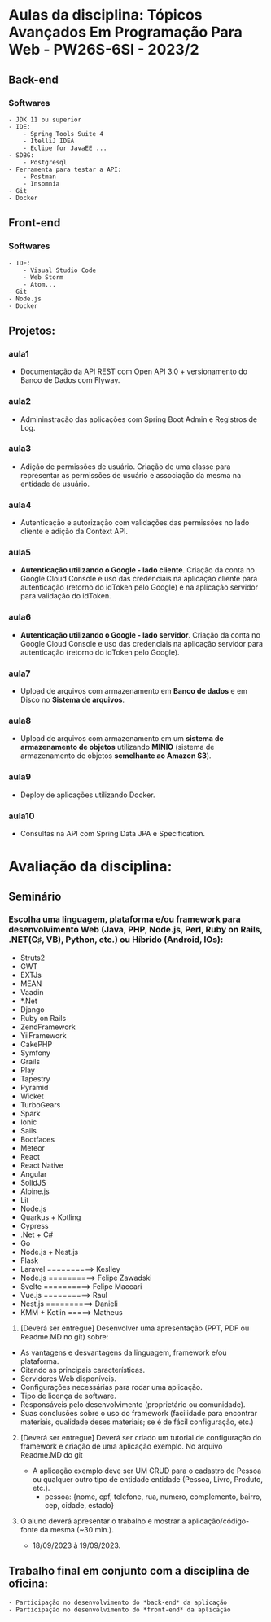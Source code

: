 # Aulas da disciplina: Tópicos Avançados Em Programação Para Web - PW26S-6SI - 2023/2

## Back-end 
### Softwares
	- JDK 11 ou superior
	- IDE:
		- Spring Tools Suite 4
		- ItelliJ IDEA
		- Eclipe for JavaEE ...
	- SDBG:
		- Postgresql
	- Ferramenta para testar a API:
		- Postman
		- Insomnia
	- Git
	- Docker
	
## Front-end 
### Softwares
	- IDE:
		- Visual Studio Code
		- Web Storm
		- Atom...
	- Git
	- Node.js
	- Docker

## Projetos:


### aula1
- Documentação da API REST com Open API 3.0 + versionamento do Banco de Dados com Flyway.

### aula2
- Admininstração das aplicações com Spring Boot Admin e Registros de Log.

### aula3
- Adição de permissões de usuário. Criação de uma classe para representar as permissões de usuário e associação da mesma na entidade de usuário.

### aula4
- Autenticação e autorização com validações das permissões no lado cliente e adição da Context API.

### aula5
- **Autenticação utilizando o Google - lado cliente**. Criação da conta no Google Cloud Console e uso das credenciais na aplicação cliente para autenticação (retorno do idToken pelo Google) e na aplicação servidor para validação do idToken.

### aula6
- **Autenticação utilizando o Google - lado servidor**. Criação da conta no Google Cloud Console e uso das credenciais na aplicação servidor para autenticação (retorno do idToken pelo Google).

### aula7
- Upload de arquivos com armazenamento em **Banco de dados** e em Disco no **Sistema de arquivos**.

### aula8
- Upload de arquivos com armazenamento em um **sistema de armazenamento de objetos** utilizando **MINIO** (sistema de armazenamento de objetos **semelhante ao Amazon S3**).

### aula9
- Deploy de aplicações utilizando Docker.

### aula10
- Consultas na API com Spring Data JPA e Specification.


# Avaliação da disciplina:

## Seminário
### Escolha uma linguagem, plataforma e/ou framework para desenvolvimento Web (Java, PHP, Node.js, Perl, Ruby on Rails, .NET(C♯, VB), Python, etc.) ou Híbrido (Android, IOs):
- Struts2
- GWT 
- EXTJs 
- MEAN 
- Vaadin  
- *.Net 
- Django 
- Ruby on Rails 
- ZendFramework 
- YiiFramework 
- CakePHP
- Symfony   
- Grails 
- Play 
- Tapestry 
- Pyramid
- Wicket
- TurboGears
- Spark
- Ionic 
- Sails
- Bootfaces
- Meteor 
- React
- React Native
- Angular
- SolidJS
- Alpine.js
- Lit
- Node.js
- Quarkus + Kotling
- Cypress
- .Net + C#
- Go
- Node.js + Nest.js
- Flask
- Laravel ==========> Keslley
- Node.js ==========> Felipe Zawadski
- Svelte  ==========> Felipe Maccari 
- Vue.js  ==========> Raul
- Nest.js ==========> Danieli
- KMM + Kotlin =====> Matheus

1. [Deverá ser entregue] Desenvolver uma apresentação (PPT, PDF ou Readme.MD no git) sobre:
- As vantagens e desvantagens da linguagem, framework e/ou plataforma. 
- Citando as principais características. 
- Servidores Web disponíveis. 
- Configurações necessárias para rodar uma aplicação. 
- Tipo de licença de software. 
- Responsáveis pelo desenvolvimento (proprietário ou comunidade). 
- Suas conclusões sobre o uso do framework (facilidade para encontrar materiais, qualidade deses materiais; se é de fácil configuração, etc.)


2. [Deverá ser entregue] Deverá ser criado um tutorial de configuração do framework e criação de uma aplicação exemplo. No arquivo Readme.MD do git
	- A aplicação exemplo deve ser UM CRUD para o cadastro de Pessoa ou qualquer outro tipo de entidade entidade (Pessoa, Livro, Produto, etc.).
		- pessoa: {nome, cpf, telefone, rua, numero, complemento, bairro, cep, cidade, estado}


3. O aluno deverá apresentar o trabalho e mostrar a aplicação/código-fonte da mesma (~30 min.).
	- 18/09/2023 à 19/09/2023.
	
## Trabalho final em conjunto com a disciplina de oficina:
	- Participação no desenvolvimento do *back-end* da aplicação
	- Participação no desenvolvimento do *front-end* da aplicação

